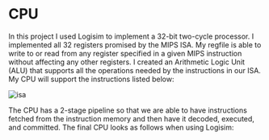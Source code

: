 # CPU

In this project I used Logisim to implement a 32-bit two-cycle processor. I implemented all 32 registers promised by the MIPS ISA. My regfile is able to write to or read from any register specified in a given MIPS instruction without affecting any other registers. I created an Arithmetic Logic Unit (ALU) that supports all the operations needed by the instructions in our ISA. My CPU will support the instructions listed below:

![isa](https://user-images.githubusercontent.com/16792195/62587076-21d80380-b875-11e9-9f6d-8efd45315bb3.png)

The CPU has a 2-stage pipeline so that we are able to have instructions fetched from the instruction memory and then have it decoded, executed, and committed. The final CPU looks as follows when using Logisim:

